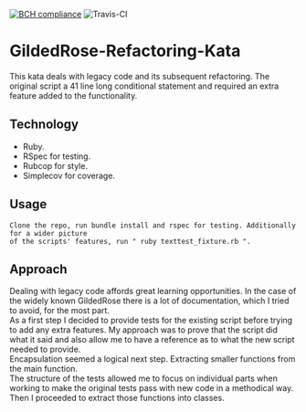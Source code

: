 [![BCH compliance](https://bettercodehub.com/edge/badge/motri/Gilded_Rose_Kata?branch=master)](https://bettercodehub.com/)
![Travis-CI](https://travis-ci.org/motri/Gilded_Rose_Kata.svg?branch=master)
# GildedRose-Refactoring-Kata

This kata deals with legacy code and its subsequent refactoring. The original script a
41 line long conditional statement and required an extra feature added to the functionality.

## Technology
* Ruby.
* RSpec for testing.
* Rubcop for style.
* Simplecov for coverage.

## Usage
```
Clone the repo, run bundle install and rspec for testing. Additionally for a wider picture
of the scripts' features, run " ruby texttest_fixture.rb ".
```

## Approach

Dealing with legacy code affords great learning opportunities. In the case of the widely known GildedRose there is a lot of documentation, which I tried to avoid, for the most part. \
As a first step I decided to provide tests for the existing script before trying to add any extra features. My approach was to prove that the script did what it said and also allow me to have a reference as to what the new script needed to provide. \
Encapsulation seemed a logical next step. Extracting smaller functions from the main function. \
The structure of the tests allowed me to focus on individual parts when working to make
the original tests pass with new code in a methodical way. \
Then I proceeded to extract those functions into classes. 
